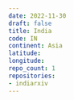```yaml
---
date: 2022-11-30
draft: false
title: India
code: IN
continent: Asia
latitude:
longitude:
repo_count: 1
repositories:
- indiarxiv
---
```



